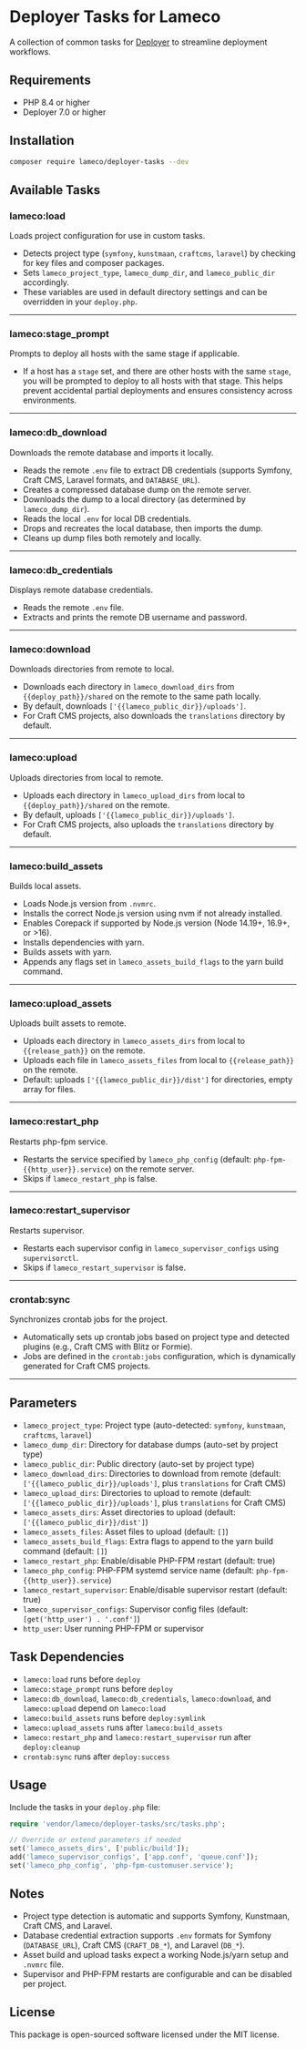 # Deployer Tasks for Lameco

A collection of common tasks for [Deployer](https://deployer.org/) to streamline deployment workflows.

## Requirements

- PHP 8.4 or higher
- Deployer 7.0 or higher

## Installation

```bash
composer require lameco/deployer-tasks --dev
```

## Available Tasks

### lameco:load

Loads project configuration for use in custom tasks.

- Detects project type (`symfony`, `kunstmaan`, `craftcms`, `laravel`) by checking for key files and composer packages.
- Sets `lameco_project_type`, `lameco_dump_dir`, and `lameco_public_dir` accordingly.
- These variables are used in default directory settings and can be overridden in your `deploy.php`.

---

### lameco:stage_prompt

Prompts to deploy all hosts with the same stage if applicable.

- If a host has a `stage` set, and there are other hosts with the same `stage`, you will be prompted to deploy to all hosts with that stage. This helps prevent accidental partial deployments and ensures consistency across environments.

---

### lameco:db_download

Downloads the remote database and imports it locally.

- Reads the remote `.env` file to extract DB credentials (supports Symfony, Craft CMS, Laravel formats, and `DATABASE_URL`).
- Creates a compressed database dump on the remote server.
- Downloads the dump to a local directory (as determined by `lameco_dump_dir`).
- Reads the local `.env` for local DB credentials.
- Drops and recreates the local database, then imports the dump.
- Cleans up dump files both remotely and locally.

---

### lameco:db_credentials

Displays remote database credentials.

- Reads the remote `.env` file.
- Extracts and prints the remote DB username and password.

---

### lameco:download

Downloads directories from remote to local.

- Downloads each directory in `lameco_download_dirs` from `{{deploy_path}}/shared` on the remote to the same path locally.
- By default, downloads `['{{lameco_public_dir}}/uploads']`.
- For Craft CMS projects, also downloads the `translations` directory by default.

---

### lameco:upload

Uploads directories from local to remote.

- Uploads each directory in `lameco_upload_dirs` from local to `{{deploy_path}}/shared` on the remote.
- By default, uploads `['{{lameco_public_dir}}/uploads']`.
- For Craft CMS projects, also uploads the `translations` directory by default.

---

### lameco:build_assets

Builds local assets.

- Loads Node.js version from `.nvmrc`.
- Installs the correct Node.js version using nvm if not already installed.
- Enables Corepack if supported by Node.js version (Node 14.19+, 16.9+, or >16).
- Installs dependencies with yarn.
- Builds assets with yarn.
- Appends any flags set in `lameco_assets_build_flags` to the yarn build command.

---

### lameco:upload_assets

Uploads built assets to remote.

- Uploads each directory in `lameco_assets_dirs` from local to `{{release_path}}` on the remote.
- Uploads each file in `lameco_assets_files` from local to `{{release_path}}` on the remote.
- Default: uploads `['{{lameco_public_dir}}/dist']` for directories, empty array for files.

---

### lameco:restart_php

Restarts php-fpm service.

- Restarts the service specified by `lameco_php_config` (default: `php-fpm-{{http_user}}.service`) on the remote server.
- Skips if `lameco_restart_php` is false.

---

### lameco:restart_supervisor

Restarts supervisor.

- Restarts each supervisor config in `lameco_supervisor_configs` using `supervisorctl`.
- Skips if `lameco_restart_supervisor` is false.

---

### crontab:sync

Synchronizes crontab jobs for the project.

- Automatically sets up crontab jobs based on project type and detected plugins (e.g., Craft CMS with Blitz or Formie).
- Jobs are defined in the `crontab:jobs` configuration, which is dynamically generated for Craft CMS projects.

---

## Parameters

- `lameco_project_type`: Project type (auto-detected: `symfony`, `kunstmaan`, `craftcms`, `laravel`)
- `lameco_dump_dir`: Directory for database dumps (auto-set by project type)
- `lameco_public_dir`: Public directory (auto-set by project type)
- `lameco_download_dirs`: Directories to download from remote (default: `['{{lameco_public_dir}}/uploads']`, plus `translations` for Craft CMS)
- `lameco_upload_dirs`: Directories to upload to remote (default: `['{{lameco_public_dir}}/uploads']`, plus `translations` for Craft CMS)
- `lameco_assets_dirs`: Asset directories to upload (default: `['{{lameco_public_dir}}/dist']`)
- `lameco_assets_files`: Asset files to upload (default: `[]`)
- `lameco_assets_build_flags`: Extra flags to append to the yarn build command (default: `[]`)
- `lameco_restart_php`: Enable/disable PHP-FPM restart (default: true)
- `lameco_php_config`: PHP-FPM systemd service name (default: `php-fpm-{{http_user}}.service`)
- `lameco_restart_supervisor`: Enable/disable supervisor restart (default: true)
- `lameco_supervisor_configs`: Supervisor config files (default: `[get('http_user') . '.conf']`)
- `http_user`: User running PHP-FPM or supervisor

## Task Dependencies

- `lameco:load` runs before `deploy`
- `lameco:stage_prompt` runs before `deploy`
- `lameco:db_download`, `lameco:db_credentials`, `lameco:download`, and `lameco:upload` depend on `lameco:load`
- `lameco:build_assets` runs before `deploy:symlink`
- `lameco:upload_assets` runs after `lameco:build_assets`
- `lameco:restart_php` and `lameco:restart_supervisor` run after `deploy:cleanup`
- `crontab:sync` runs after `deploy:success`

## Usage

Include the tasks in your `deploy.php` file:

```php
require 'vendor/lameco/deployer-tasks/src/tasks.php';

// Override or extend parameters if needed
set('lameco_assets_dirs', ['public/build']);
add('lameco_supervisor_configs', ['app.conf', 'queue.conf']);
set('lameco_php_config', 'php-fpm-customuser.service');
```

## Notes

- Project type detection is automatic and supports Symfony, Kunstmaan, Craft CMS, and Laravel.
- Database credential extraction supports `.env` formats for Symfony (`DATABASE_URL`), Craft CMS (`CRAFT_DB_*`), and Laravel (`DB_*`).
- Asset build and upload tasks expect a working Node.js/yarn setup and `.nvmrc` file.
- Supervisor and PHP-FPM restarts are configurable and can be disabled per project.

## License

This package is open-sourced software licensed under the MIT license.
